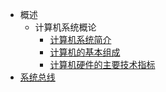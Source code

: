 - 概述
  - 计算机系统概论
    - [计算机系统简介](概述/计算机系统概论/计算机系统简介.md)
    - [计算机的基本组成](概述/计算机系统概论/计算机的基本组成.md)
    - [计算机硬件的主要技术指标](概述/计算机系统概论/计算机硬件的主要技术指标.md)
- [系统总线](计算机系统硬件/系统总线.md)